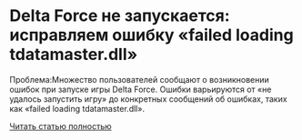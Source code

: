 # Delta Force не запускается: исправляем ошибку «failed loading tdatamaster.dll»



Проблема:Множество пользователей сообщают о возникновении ошибок при запуске игры Delta Force. Ошибки варьируются от «не удалось запустить игру» до конкретных сообщений об ошибках, таких как «failed loading tdatamaster.dll».

[Читать статью полностью](https://xyberbara.com/gaming/failed-loading-tdatamaster-dll/)
